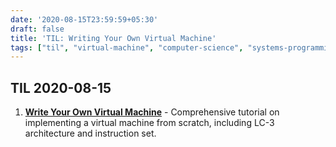 ```yaml
---
date: '2020-08-15T23:59:59+05:30'
draft: false
title: 'TIL: Writing Your Own Virtual Machine'
tags: ["til", "virtual-machine", "computer-science", "systems-programming", "tutorial"]
---
```


## TIL 2020-08-15

1. **[Write Your Own Virtual Machine](https://justinmeiners.github.io/lc3-vm/)** - Comprehensive tutorial on implementing a virtual machine from scratch, including LC-3 architecture and instruction set.